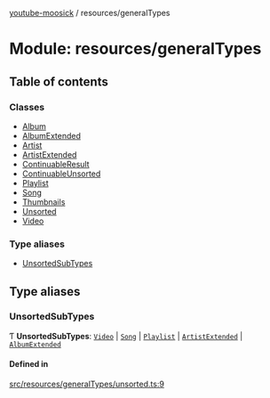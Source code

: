 [youtube-moosick](../README.md) / resources/generalTypes

# Module: resources/generalTypes

## Table of contents

### Classes

- [Album](../classes/resources_generalTypes.Album.md)
- [AlbumExtended](../classes/resources_generalTypes.AlbumExtended.md)
- [Artist](../classes/resources_generalTypes.Artist.md)
- [ArtistExtended](../classes/resources_generalTypes.ArtistExtended.md)
- [ContinuableResult](../classes/resources_generalTypes.ContinuableResult.md)
- [ContinuableUnsorted](../classes/resources_generalTypes.ContinuableUnsorted.md)
- [Playlist](../classes/resources_generalTypes.Playlist.md)
- [Song](../classes/resources_generalTypes.Song.md)
- [Thumbnails](../classes/resources_generalTypes.Thumbnails.md)
- [Unsorted](../classes/resources_generalTypes.Unsorted.md)
- [Video](../classes/resources_generalTypes.Video.md)

### Type aliases

- [UnsortedSubTypes](resources_generalTypes.md#unsortedsubtypes)

## Type aliases

### UnsortedSubTypes

Ƭ **UnsortedSubTypes**: [`Video`](../classes/resources_generalTypes.Video.md) \| [`Song`](../classes/resources_generalTypes.Song.md) \| [`Playlist`](../classes/resources_generalTypes.Playlist.md) \| [`ArtistExtended`](../classes/resources_generalTypes.ArtistExtended.md) \| [`AlbumExtended`](../classes/resources_generalTypes.AlbumExtended.md)

#### Defined in

[src/resources/generalTypes/unsorted.ts:9](https://github.com/EvasiveXkiller/youtube-moosick/blob/4c70ce5/src/resources/generalTypes/unsorted.ts#L9)
